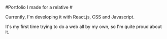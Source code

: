 #Portfolio I made for a relative #

Currently, I'm developing it with React.js, CSS and Javascript.

It's my first time trying to do a web all by my own, so I'm quite proud about it.


